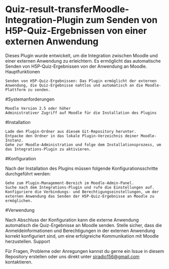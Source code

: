 # Quiz-result-transferMoodle-Integration-Plugin zum Senden von H5P-Quiz-Ergebnissen von einer externen Anwendung

Dieses Plugin wurde entwickelt, um die Integration zwischen Moodle und einer externen Anwendung zu erleichtern. Es ermöglicht das automatische Senden von H5P-Quiz-Ergebnissen von der Anwendung an Moodle.
Hauptfunktionen

    Senden von H5P-Quiz-Ergebnissen: Das Plugin ermöglicht der externen Anwendung, die Quiz-Ergebnisse nahtlos und automatisch an die Moodle-Plattform zu senden.

#Systemanforderungen

    Moodle Version 2.5 oder höher
    Administrativer Zugriff auf Moodle für die Installation des Plugins

#Installation

    Lade den Plugin-Ordner aus diesem Git-Repository herunter.
    Entpacke den Ordner in das lokale Plugin-Verzeichnis deiner Moodle-Instanz.
    Gehe zur Moodle-Administration und folge dem Installationsprozess, um das Integrations-Plugin zu aktivieren.

#Konfiguration

Nach der Installation des Plugins müssen folgende Konfigurationsschritte durchgeführt werden:

    Gehe zum Plugin-Management-Bereich im Moodle-Admin-Panel.
    Suche nach dem Integrations-Plugin und rufe die Einstellungen auf.
    Konfiguriere die Verbindungs- und Berechtigungseinstellungen, um der externen Anwendung das Senden der H5P-Quiz-Ergebnisse an Moodle zu ermöglichen.

#Verwendung

Nach Abschluss der Konfiguration kann die externe Anwendung automatisch die Quiz-Ergebnisse an Moodle senden. Stelle sicher, dass die Anmeldeinformationen und Berechtigungen in der externen Anwendung korrekt konfiguriert sind, um eine erfolgreiche Kommunikation mit Moodle herzustellen.
Support

Für Fragen, Probleme oder Anregungen kannst du gerne ein Issue in diesem Repository erstellen oder uns direkt unter siradio156@gmail.com kontaktieren.
